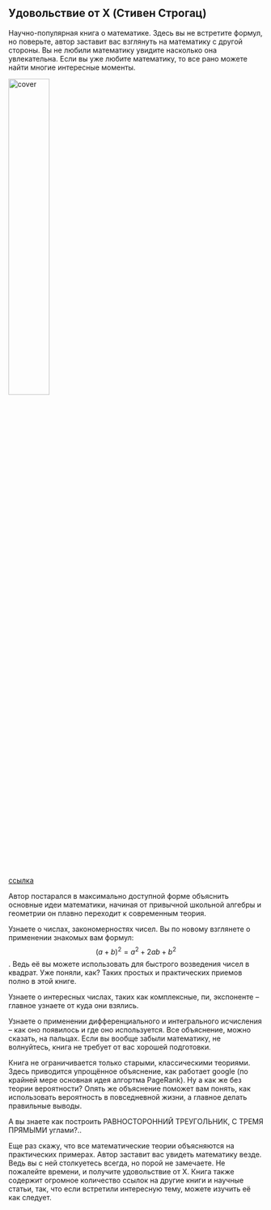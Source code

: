 <!--
{ "title":"Удовольствие от X (Стивен Строгац)",
  "category":"Books",
  "date":"10.08.2015",
  "change":"24.08.2015",
  "slug":"00011",
  "comments":"55d32d98328aeb4c3ad2bc23" }
-->

## Удовольствие от X (Стивен Строгац)

Научно-популярная книга о математике. Здесь вы не встретите формул, но поверьте, автор заставит вас взглянуть на математику с другой стороны. Вы не любили математику увидите насколько она увлекательна. Если вы уже любите математику, то все рано можете найти многие интересные моменты.

<img src="https://www.googledrive.com/host/0B2w0rtQkeBZadEpxd3Y2M3hMTUU/blog/0011/1.jpg" alt="cover" width="40%">

[ссылка](http://www.ozon.ru/context/detail/id/26014221/)

Автор постарался в максимально доступной форме объяснить основные идеи математики, начиная от привычной школьной алгебры и геометрии он плавно переходит к современным теория.

Узнаете о числах, закономерностях чисел. Вы по новому взглянете о применении знакомых вам формул: $$(a + b)^2 = a^2 + 2ab + b^2$$. Ведь её вы можете использовать для быстрого возведения чисел в квадрат. Уже поняли, как? Таких простых и практических приемов полно в этой книге.

Узнаете о интересных числах, таких как комплексные, пи, экспоненте – главное узнаете от куда они взялись.

Узнаете о применении дифференциального и интегрального исчисления – как оно появилось и где оно используется. Все объяснение, можно сказать, на пальцах. Если вы вообще забыли математику, не волнуйтесь, книга не требует от вас хорошей подготовки.

Книга не ограничивается только старыми, классическими теориями. Здесь приводится упрощённое объяснение, как работает google (по крайней мере основная идея алгортма PageRank). Ну а как же без теории вероятности? Опять же объяснение поможет вам понять, как использовать вероятность в повседневной жизни, а главное делать правильные выводы.

А вы знаете как построить РАВНОСТОРОННИЙ ТРЕУГОЛЬНИК, С ТРЕМЯ ПРЯМЫМИ углами?..

Еще раз скажу, что все математические теории объясняются на практических примерах. Автор заставит вас увидеть математику везде. Ведь вы с ней столкуетесь всегда, но порой не замечаете. Не пожалейте времени, и получите удовольствие от X. Книга также содержит огромное количество ссылок на другие книги и научные статьи, так, что если встретили интересную тему, можете изучить её как следует.